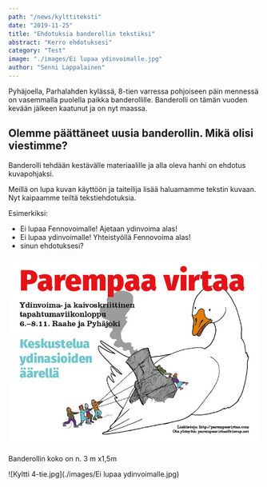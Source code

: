 ```yaml
---
path: "/news/kylttiteksti"
date: "2019-11-25"
title: "Ehdotuksia banderollin tekstiksi"
abstract: "Kerro ehdotuksesi"
category: "Test"
image: "./images/Ei lupaa ydinvoimalle.jpg"
author: "Senni Lappalainen"
---
```


Pyhäjoella, Parhalahden kylässä, 8-tien varressa pohjoiseen päin mennessä on vasemmalla puolella paikka banderollille.  Banderolli on tämän vuoden kevään jälkeen kaatunut ja on nyt maassa. 

## Olemme päättäneet uusia banderollin. Mikä olisi viestimme? 

Banderolli tehdään kestävälle materiaalille ja alla oleva hanhi on ehdotus kuvapohjaksi. 

Meillä on lupa kuvan käyttöön ja taiteilija lisää haluamamme tekstin kuvaan. Nyt kaipaamme teiltä tekstiehdotuksia. 

Esimerkiksi:  
- Ei lupaa Fennovoimalle! Ajetaan ydinvoima alas!
- Ei lupaa ydinvoimalle! Yhteistyöllä Fennovoima alas!
- sinun ehdotuksesi? 



![Hanhi-johon teksti.jpg](./images/blogi1.jpg)

Banderollin koko on n. 3 m x1,5m

![Kyltti 4-tie.jpg](./images/Ei lupaa ydinvoimalle.jpg) 

